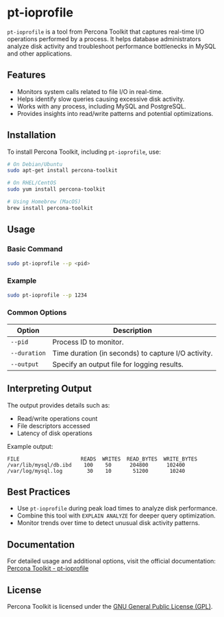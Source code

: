 # pt-ioprofile

`pt-ioprofile` is a tool from Percona Toolkit that captures real-time I/O operations performed by a process. It helps database administrators analyze disk activity and troubleshoot performance bottlenecks in MySQL and other applications.

## Features
- Monitors system calls related to file I/O in real-time.
- Helps identify slow queries causing excessive disk activity.
- Works with any process, including MySQL and PostgreSQL.
- Provides insights into read/write patterns and potential optimizations.

## Installation
To install Percona Toolkit, including `pt-ioprofile`, use:
```sh
# On Debian/Ubuntu
sudo apt-get install percona-toolkit

# On RHEL/CentOS
sudo yum install percona-toolkit

# Using Homebrew (MacOS)
brew install percona-toolkit
```

## Usage
### Basic Command
```sh
sudo pt-ioprofile --p <pid>
```

### Example
```sh
sudo pt-ioprofile --p 1234
```

### Common Options
| Option | Description |
|--------|-------------|
| `--pid` | Process ID to monitor. |
| `--duration` | Time duration (in seconds) to capture I/O activity. |
| `--output` | Specify an output file for logging results. |

## Interpreting Output
The output provides details such as:
- Read/write operations count
- File descriptors accessed
- Latency of disk operations

Example output:
```
FILE                    READS  WRITES  READ_BYTES  WRITE_BYTES
/var/lib/mysql/db.ibd    100    50      204800      102400
/var/log/mysql.log        30    10       51200       10240
```

## Best Practices
- Use `pt-ioprofile` during peak load times to analyze disk performance.
- Combine this tool with `EXPLAIN ANALYZE` for deeper query optimization.
- Monitor trends over time to detect unusual disk activity patterns.

## Documentation
For detailed usage and additional options, visit the official documentation:
[Percona Toolkit - pt-ioprofile](https://docs.percona.com/percona-toolkit/pt-ioprofile.html)

## License
Percona Toolkit is licensed under the [GNU General Public License (GPL)](https://www.gnu.org/licenses/gpl-3.0.html).
